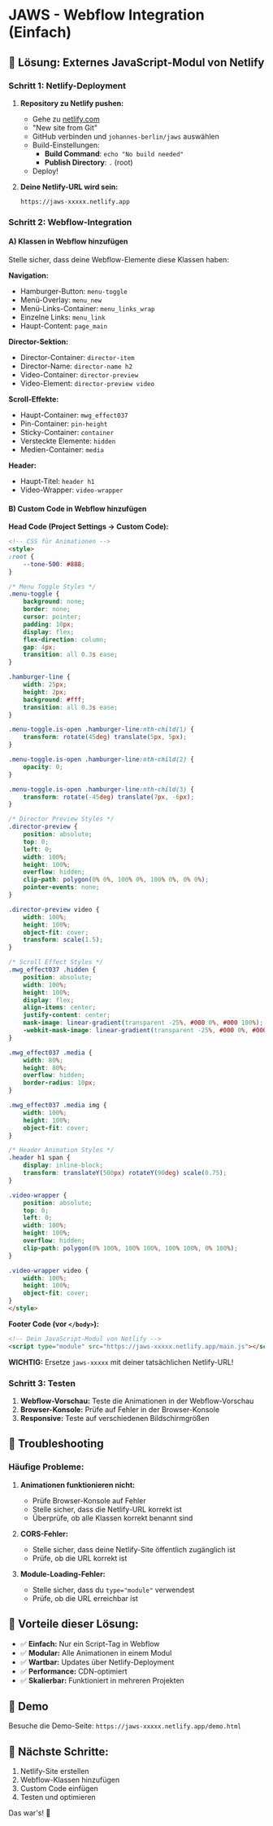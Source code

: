 # JAWS - Webflow Integration (Einfach)

## 🎯 Lösung: Externes JavaScript-Modul von Netlify

### Schritt 1: Netlify-Deployment

1. **Repository zu Netlify pushen:**
   - Gehe zu [netlify.com](https://netlify.com)
   - "New site from Git"
   - GitHub verbinden und `johannes-berlin/jaws` auswählen
   - Build-Einstellungen:
     - **Build Command**: `echo "No build needed"`
     - **Publish Directory**: `.` (root)
   - Deploy!

2. **Deine Netlify-URL wird sein:**
   ```
   https://jaws-xxxxx.netlify.app
   ```

### Schritt 2: Webflow-Integration

#### A) Klassen in Webflow hinzufügen

Stelle sicher, dass deine Webflow-Elemente diese Klassen haben:

**Navigation:**
- Hamburger-Button: `menu-toggle`
- Menü-Overlay: `menu_new`
- Menü-Links-Container: `menu_links_wrap`
- Einzelne Links: `menu_link`
- Haupt-Content: `page_main`

**Director-Sektion:**
- Director-Container: `director-item`
- Director-Name: `director-name h2`
- Video-Container: `director-preview`
- Video-Element: `director-preview video`

**Scroll-Effekte:**
- Haupt-Container: `mwg_effect037`
- Pin-Container: `pin-height`
- Sticky-Container: `container`
- Versteckte Elemente: `hidden`
- Medien-Container: `media`

**Header:**
- Haupt-Titel: `header h1`
- Video-Wrapper: `video-wrapper`

#### B) Custom Code in Webflow hinzufügen

**Head Code (Project Settings → Custom Code):**
```html
<!-- CSS für Animationen -->
<style>
:root {
    --tone-500: #888;
}

/* Menu Toggle Styles */
.menu-toggle {
    background: none;
    border: none;
    cursor: pointer;
    padding: 10px;
    display: flex;
    flex-direction: column;
    gap: 4px;
    transition: all 0.3s ease;
}

.hamburger-line {
    width: 25px;
    height: 2px;
    background: #fff;
    transition: all 0.3s ease;
}

.menu-toggle.is-open .hamburger-line:nth-child(1) {
    transform: rotate(45deg) translate(5px, 5px);
}

.menu-toggle.is-open .hamburger-line:nth-child(2) {
    opacity: 0;
}

.menu-toggle.is-open .hamburger-line:nth-child(3) {
    transform: rotate(-45deg) translate(7px, -6px);
}

/* Director Preview Styles */
.director-preview {
    position: absolute;
    top: 0;
    left: 0;
    width: 100%;
    height: 100%;
    overflow: hidden;
    clip-path: polygon(0% 0%, 100% 0%, 100% 0%, 0% 0%);
    pointer-events: none;
}

.director-preview video {
    width: 100%;
    height: 100%;
    object-fit: cover;
    transform: scale(1.5);
}

/* Scroll Effect Styles */
.mwg_effect037 .hidden {
    position: absolute;
    width: 100%;
    height: 100%;
    display: flex;
    align-items: center;
    justify-content: center;
    mask-image: linear-gradient(transparent -25%, #000 0%, #000 100%);
    -webkit-mask-image: linear-gradient(transparent -25%, #000 0%, #000 100%);
}

.mwg_effect037 .media {
    width: 80%;
    height: 80%;
    overflow: hidden;
    border-radius: 10px;
}

.mwg_effect037 .media img {
    width: 100%;
    height: 100%;
    object-fit: cover;
}

/* Header Animation Styles */
.header h1 span {
    display: inline-block;
    transform: translateY(500px) rotateY(90deg) scale(0.75);
}

.video-wrapper {
    position: absolute;
    top: 0;
    left: 0;
    width: 100%;
    height: 100%;
    overflow: hidden;
    clip-path: polygon(0% 100%, 100% 100%, 100% 100%, 0% 100%);
}

.video-wrapper video {
    width: 100%;
    height: 100%;
    object-fit: cover;
}
</style>
```

**Footer Code (vor `</body>`):**
```html
<!-- Dein JavaScript-Modul von Netlify -->
<script type="module" src="https://jaws-xxxxx.netlify.app/main.js"></script>
```

**WICHTIG:** Ersetze `jaws-xxxxx` mit deiner tatsächlichen Netlify-URL!

### Schritt 3: Testen

1. **Webflow-Vorschau:** Teste die Animationen in der Webflow-Vorschau
2. **Browser-Konsole:** Prüfe auf Fehler in der Browser-Konsole
3. **Responsive:** Teste auf verschiedenen Bildschirmgrößen

## 🔧 Troubleshooting

### Häufige Probleme:

1. **Animationen funktionieren nicht:**
   - Prüfe Browser-Konsole auf Fehler
   - Stelle sicher, dass die Netlify-URL korrekt ist
   - Überprüfe, ob alle Klassen korrekt benannt sind

2. **CORS-Fehler:**
   - Stelle sicher, dass deine Netlify-Site öffentlich zugänglich ist
   - Prüfe, ob die URL korrekt ist

3. **Module-Loading-Fehler:**
   - Stelle sicher, dass du `type="module"` verwendest
   - Prüfe, ob die URL erreichbar ist

## 🎯 Vorteile dieser Lösung:

- ✅ **Einfach:** Nur ein Script-Tag in Webflow
- ✅ **Modular:** Alle Animationen in einem Modul
- ✅ **Wartbar:** Updates über Netlify-Deployment
- ✅ **Performance:** CDN-optimiert
- ✅ **Skalierbar:** Funktioniert in mehreren Projekten

## 📱 Demo

Besuche die Demo-Seite: `https://jaws-xxxxx.netlify.app/demo.html`

## 🚀 Nächste Schritte:

1. Netlify-Site erstellen
2. Webflow-Klassen hinzufügen
3. Custom Code einfügen
4. Testen und optimieren

Das war's! 🎉
